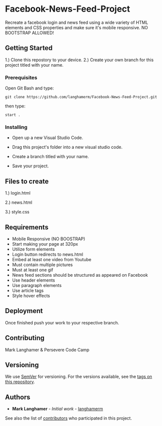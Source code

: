 # Facebook-News-Feed-Project

Recreate a facebook login and news feed using a wide variety of HTML elements and CSS properties and make sure it's mobile responsive. NO BOOTSTRAP ALLOWED!

## Getting Started

1.) Clone this repostory to your device.
2.) Create your own branch for this project titled with your name.

### Prerequisites

Open Git Bash and type: 

```
git clone https://github.com/langhamerm/Facebook-News-Feed-Project.git

```
then type: 
```
start .

```

### Installing

- Open up a new Visual Studio Code.

- Drag this project's folder into a new visual studio code.

- Create a branch titled with your name.

- Save your project.

## Files to create
1.) login.html

2.) news.html

3.) style.css

## Requirements

* Mobile Responsive (NO BOOSTRAP)
* Start making your page at 320px
* Utilize form elements
* Login button redirects to news.html
* Embed at least one video from Youtube
* Must contain multiple pictures
* Must at least one gif
* News feed sections should be structured as appeared on Facebook
* Use header elements
* Use paragraph elements
* Use article tags
* Style hover effects


## Deployment

Once finished push your work to your respective branch.


## Contributing

Mark Langhamer & Persevere Code Camp

## Versioning

We use [SemVer](http://semver.org/) for versioning. For the versions available, see the [tags on this repository](https://github.com/your/project/tags). 

## Authors

* **Mark Langhamer** - *Initial work* - [langhamerm](https://github.com/langhamerm)

See also the list of [contributors](https://github.com/your/project/contributors) who participated in this project.

